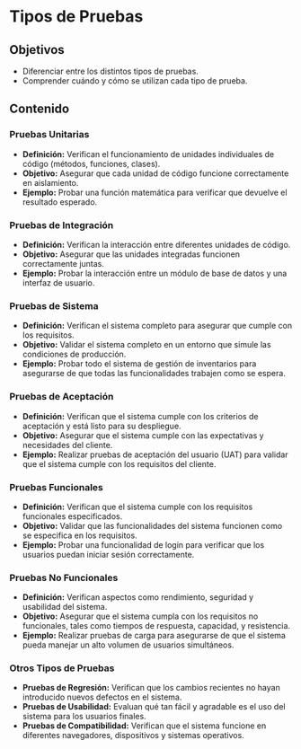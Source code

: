 # Tipos de Pruebas

## Objetivos
- Diferenciar entre los distintos tipos de pruebas.
- Comprender cuándo y cómo se utilizan cada tipo de prueba.

## Contenido

### Pruebas Unitarias
- **Definición:** Verifican el funcionamiento de unidades individuales de código (métodos, funciones, clases).
- **Objetivo:** Asegurar que cada unidad de código funcione correctamente en aislamiento.
- **Ejemplo:** Probar una función matemática para verificar que devuelve el resultado esperado.

### Pruebas de Integración
- **Definición:** Verifican la interacción entre diferentes unidades de código.
- **Objetivo:** Asegurar que las unidades integradas funcionen correctamente juntas.
- **Ejemplo:** Probar la interacción entre un módulo de base de datos y una interfaz de usuario.

### Pruebas de Sistema
- **Definición:** Verifican el sistema completo para asegurar que cumple con los requisitos.
- **Objetivo:** Validar el sistema completo en un entorno que simule las condiciones de producción.
- **Ejemplo:** Probar todo el sistema de gestión de inventarios para asegurarse de que todas las funcionalidades trabajen como se espera.

### Pruebas de Aceptación
- **Definición:** Verifican que el sistema cumple con los criterios de aceptación y está listo para su despliegue.
- **Objetivo:** Asegurar que el sistema cumple con las expectativas y necesidades del cliente.
- **Ejemplo:** Realizar pruebas de aceptación del usuario (UAT) para validar que el sistema cumple con los requisitos del cliente.

### Pruebas Funcionales
- **Definición:** Verifican que el sistema cumple con los requisitos funcionales especificados.
- **Objetivo:** Validar que las funcionalidades del sistema funcionen como se especifica en los requisitos.
- **Ejemplo:** Probar una funcionalidad de login para verificar que los usuarios puedan iniciar sesión correctamente.

### Pruebas No Funcionales
- **Definición:** Verifican aspectos como rendimiento, seguridad y usabilidad del sistema.
- **Objetivo:** Asegurar que el sistema cumpla con los requisitos no funcionales, tales como tiempos de respuesta, capacidad, y resistencia.
- **Ejemplo:** Realizar pruebas de carga para asegurarse de que el sistema pueda manejar un alto volumen de usuarios simultáneos.

### Otros Tipos de Pruebas
- **Pruebas de Regresión:** Verifican que los cambios recientes no hayan introducido nuevos defectos en el sistema.
- **Pruebas de Usabilidad:** Evaluan qué tan fácil y agradable es el uso del sistema para los usuarios finales.
- **Pruebas de Compatibilidad:** Verifican que el sistema funcione en diferentes navegadores, dispositivos y sistemas operativos.

